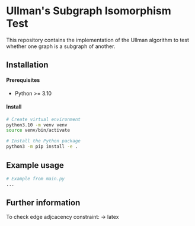 #   Ullman's Subgraph Isomorphism Test

This repository contains the implementation of the Ullman algorithm to test whether one graph is a subgraph of another.

## Installation

#### Prerequisites
- Python >= 3.10

#### Install
```bash
# Create virtual environment
python3.10 -m venv venv
source venv/bin/activate

# Install the Python package
python3 -m pip install -e .
```

## Example usage
```python
# Example from main.py
...
```

## Further information
To check edge adjcacency constraint:
-> latex